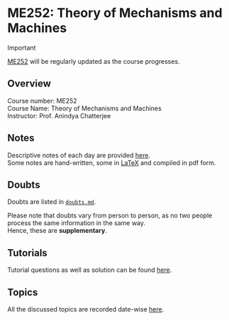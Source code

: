 # ME252: Theory of Mechanisms and Machines

> [!IMPORTANT]
> [ME252](https://github.com/tanvincible/iitk/tree/main/sem4/ME252) will be regularly updated as the course progresses.

## Overview

Course number: ME252  
Course Name: Theory of Mechanisms and Machines  
Instructor: Prof. Anindya Chatterjee

## Notes

Descriptive notes of each day are provided [here]().  
Some notes are hand-written, some in [LaTeX](https://www.latex-project.org/) and compiled in pdf form.

<!--TODO: Add Notes-->

## Doubts

Doubts are listed in [`doubts.md`](https://github.com/tanvincible/iitk/tree/main/sem4/ME252/doubts.md).

Please note that doubts vary from person to person, as no two people process the same information in the same way.  
Hence, these are **supplementary**.

## Tutorials

Tutorial questions as well as solution can be found [here](https://github.com/tanvincible/iitk/tree/main/sem4/ME252/tutorials).

## Topics

All the discussed topics are recorded date-wise [here](https://github.com/tanvincible/iitk/tree/main/sem4/ME252/topics.md).
